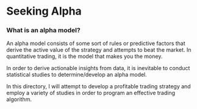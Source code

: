 # Seeking Alpha

### What is an alpha model?
An alpha model consists of some sort of rules or predictive factors that derive the active value of the strategy and attempts to beat the market. In quantitative trading, it is the model that makes you the money.

In order to derive actionable insights from data, it is inevitable to conduct statistical studies to determine/develop an alpha model.

In this directory, I will attempt to develop a profitable trading strategy and employ a variety of studies in order to program an effective trading algorithm.